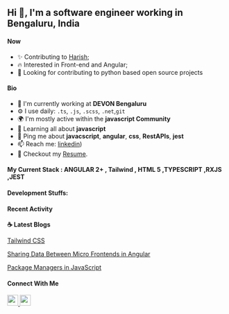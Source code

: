 ## Hi 👋, I'm a software engineer working in Bengaluru, India 

#### Now

- ✨ Contributing to [Harish](https://github.com/harishwordpress);
- :fire: Interested in Front-end and Angular;
- :calendar: Looking for contributing to python based open source projects 

#### Bio

- 🏢 I'm currently working at **DEVON Bengaluru**
- ⚙️ I use daily: `.ts`, `.js`, `.scss`, `.net`,`git`
- 🌍 I'm mostly active within the **javascript Community**
- 🌱 Learning all about **javascript**
- 💬 Ping me about **javacscript**, **angular**, **css**, **RestAPIs**, **jest**
- 📫 Reach me: [linkedin](https://www.linkedin.com/in/harish-verma-831599a7/))
- 📝 Checkout my [Resume](https://github.com/harishwordpress/harishcv/raw/master/HarishKumarVerma.pdf).

#### My Current Stack : ANGULAR 2+ , Tailwind , HTML 5 ,TYPESCRIPT ,RXJS ,JEST  

#### Development Stuffs:

#### Recent Activity

<p><b> &#9749; Latest Blogs</b></p>

<a target="_blank" href="https://www.devonblog.com/software-development/tailwind-css-a-utility-first-css-framework-for-rapidly-building-custom-designs/">Tailwind CSS</a>

<a target="_blank" href="https://www.devonblog.com/software-development/tailwind-css-a-utility-first-css-framework-for-rapidly-building-custom-designs/">Sharing Data Between Micro Frontends in Angular</a>

<a target="_blank" href="https://www.devonblog.com/continuous-delivery/package-managers-in-javascript/">Package Managers in JavaScript</a>

#### Connect With Me

<p left="center">
<a href="https://www.linkedin.com/in/sudiptob2/">
  <img src="https://img.shields.io/badge/linkedin-%230077B5.svg?&style=for-the-badge&logo=linkedin&logoColor=white" height=25>
</a> 
<a href="https://www.facebook.com/harish.verma.96155">
  <img src="https://img.shields.io/badge/Facebook-1877F2?style=for-the-badge&logo=facebook&logoColor=white" height=25>
</a>

